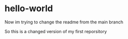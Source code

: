 # hello-world
Now im trying to change the readme from the main branch 

So this is a changed version of my first reporsitory
